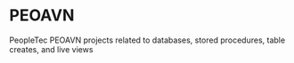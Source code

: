 # PEOAVN
PeopleTec PEOAVN projects related to databases, stored procedures, table creates, and live views
